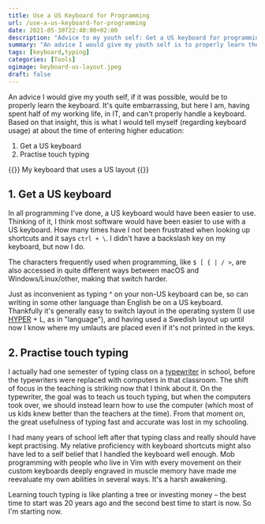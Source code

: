 ```yaml
---
title: Use a US Keyboard for Programming
url: /use-a-us-keyboard-for-programming
date: 2021-05-30T22:40:00+02:00
description: "Advice to my youth self: Get a US keyboard for programming."
summary: "An advice I would give my youth self is to properly learn the keyboard, specifically to switch to a US layout for programming and to learn touch typing."
tags: [keyboard,typing]
categories: [Tools]
ogimage: keyboard-us-layout.jpeg
draft: false
---
```


An advice I would give my youth self, if it was possible, would be to properly learn the keyboard.
It's quite embarrassing, but here I am, having spent half of my working life, in IT, and can't properly handle a keyboard. Based on that insight, this is what I would tell myself (regarding keyboard usage) at about the time of entering higher education:

1. Get a US keyboard
2. Practise touch typing

{{<post-image image="keyboard-us-layout.jpeg" alt="My custom built keyboard with a US layout" >}}
My keyboard that uses a US layout
{{</post-image>}}

## 1. Get a US keyboard

In all programming I've done, a US keyboard would have been easier to use. Thinking of it, I think most software would have been easier to use with a US keyboard. How many times have I not been frustrated when looking up shortcuts and it says `ctrl + \`. I didn't have a backslash key on my keyboard, but now I do.

The characters frequently used when programming, like `$ [ { | / >`, are also accessed in quite different ways between macOS and Windows/Linux/other, making that switch harder.

Just as inconvenient as typing ^ on your non-US keyboard can be, so can writing in some other language than English be on a US keyboard. Thankfully it's generally easy to switch layout in the operating system (I use [HYPER][1] + L, as in "language"), and having used a Swedish layout up until now I know where my umlauts are placed even if it's not printed in the keys.

## 2. Practise touch typing

I actually had one semester of typing class on a [typewriter][2] in school, before the typewriters were replaced with computers in that classroom. The shift of focus in the teaching is striking now that I think about it. On the typewriter, the goal was to teach us touch typing, but when the computers took over, we should instead learn how to use the computer (which most of us kids knew better than the teachers at the time). From that moment on, the great usefulness of typing fast and accurate was lost in my schooling.

I had many years of school left after that typing class and really should have kept practising. My relative proficiency with keyboard shortcuts might also have led to a self belief that I handled the keyboard well enough. Mob programming with people who live in Vim with every movement on their custom keyboards deeply engraved in muscle memory have made me reevaluate my own abilities in several ways. It's a harsh awakening.

Learning touch typing is like planting a tree or investing money – the best time to start was 20 years ago and the second best time to start is now. So I'm starting now.

[1]: https://xam.io/2020/hyper-key/
[2]: https://en.wikipedia.org/wiki/Typewriter
